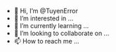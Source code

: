 - 👋 Hi, I’m @TuyenError
- 👀 I’m interested in ...
- 🌱 I’m currently learning ...
- 💞️ I’m looking to collaborate on ...
- 📫 How to reach me ...

<!---
TuyenError/TuyenError is a ✨ special ✨ repository because its `README.md` (this file) appears on your GitHub profile.
You can click the Preview link to take a look at your changes.
--->
